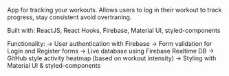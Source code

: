 App for tracking your workouts. Allows users to log in their workout to track progress, stay consistent avoid overtraning.

Built with: ReactJS, React Hooks, Firebase, Material UI, styled-components

Functionality: 
-> User authentication with Firebase 
-> Form validation for Login and Register forms 
-> Live database using Firebase Realtime DB
-> GitHub style activity heatmap (based on workout intensity)
-> Styling with Material UI & styled-components